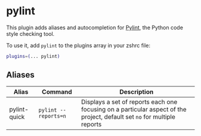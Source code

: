 # pylint

This plugin adds aliases and autocompletion for [Pylint](https://www.pylint.org/),
the Python code style checking tool.

To use it, add `pylint` to the plugins array in your zshrc file:

```zsh
plugins=(... pylint)
```

## Aliases

| Alias        | Command              | Description                                                                                                              |
| -------------| -------------------- | -------------------------------------------------------------------------------------------------------------------------|
| pylint-quick | `pylint --reports=n` | Displays a set of reports each one focusing on a particular aspect of the project, default set `no` for multiple reports |
